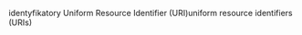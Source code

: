<span data-ttu-id="96480-101">identyfikatory Uniform Resource Identifier (URI)</span><span class="sxs-lookup"><span data-stu-id="96480-101">uniform resource identifiers (URIs)</span></span>